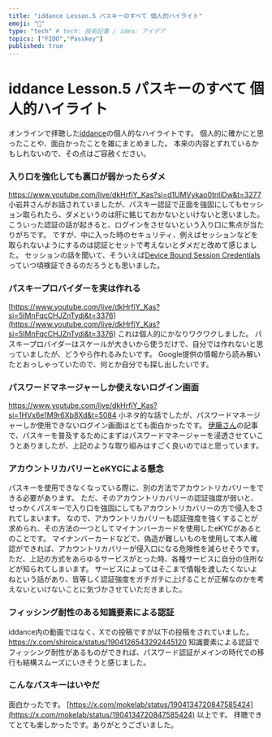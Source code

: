 ```yaml
---
title: "iddance Lesson.5 パスキーのすべて 個人的ハイライト"
emoji: "🍣"
type: "tech" # tech: 技術記事 / idea: アイデア
topics: ["FIDO","Passkey"]
published: true
---
```

# iddance Lesson.5 パスキーのすべて 個人的ハイライト
オンラインで拝聴した[iddance](https://idance.connpass.com/event/345970/)の個人的なハイライトです。
個人的に確かにと思ったことや、面白かったことを雑にまとめました。
本来の内容とずれているかもしれないので、その点はご容赦ください。
### 入り口を強化しても裏口が弱かったらダメ
https://www.youtube.com/live/dkHrfjY_Kas?si=d1UMVykao0tnliDw&t=3277
小岩井さんがお話されていましたが、パスキー認証で正面を強固にしてもセッション取られたら、ダメというのは肝に銘じておかないといけないと思いました。
こういった認証の話が起きると、ログインをさせないという入り口に焦点が当たりがちです。
ですが、中に入った時のセキュリティ、例えばセッションなどを取られないようにするのは認証とセットで考えないとダメだと改めて感じました。
セッションの話を聞いて、そういえば[Device Bound Session Credentials](https://github.com/w3c/webappsec-dbsc/blob/main/README.md)っていつ頃検証できるのだろうとも思いました。
### パスキープロバイダーを実は作れる
[https://www.youtube.com/live/dkHrfjY_Kas?si=5IMnFqcCHJZnTydj&t=3376](https://www.youtube.com/live/dkHrfjY_Kas?si=5IMnFqcCHJZnTydj&t=3376)
これは個人的にかなりワクワクしました。
パスキープロバイダーはスケールが大きいから使うだけで、自分では作れないと思っていましたが、どうやら作れるみたいです。
Google提供の情報から読み解いたとおっしゃっていたので、何とか自分でも探し出したいです。
### パスワードマネージャーしか使えないログイン画面
https://www.youtube.com/live/dkHrfjY_Kas?si=1HVx6e1M9r6Xb8Xd&t=5084
小ネタ的な話でしたが、パスワードマネージャーしか使用できないログイン画面はとても面白かったです。
[伊藤さん](https://ritou.hatenablog.com/entry/2024/07/07/205407)の記事で、パスキーを普及するためにまずはパスワードマネージャーを浸透させていこうとありましたが、上記のような取り組みはすごく良いのではと思っています。
### アカウントリカバリーとeKYCによる懸念
パスキーを使用できなくなっている際に、別の方法でアカウントリカバリーをできる必要があります。
ただ、そのアカウントリカバリーの認証強度が弱いと、せっかくパスキーで入り口を強固にしてもアカウントリカバリーの方で侵入をされてしまいます。
なので、アカウントリカバリーも認証強度を強くすることが求められ、その方法の一つとしてマイナンバーカードを使用したeKYCがあるとのことです。
マイナンバーカードなどで、偽造が難しいものを使用して本人確認ができれば、アカウントリカバリーが侵入口になる危険性を減らせそうです。
ただ、上記の方式をあらゆるサービスがとった時、各種サービスに自分の住所などが知られてしまいます。
サービスによってはそこまで情報を渡したくないよねという話があり、皆等しく認証強度をガチガチに上げることが正解なのかを考えないといけないことに気づかさせていただきました。
### フィッシング耐性のある知識要素による認証
iddance内の動画ではなく、Xでの投稿ですが以下の投稿をされていました。
https://x.com/shiroica/status/1904126543292445120
知識要素による認証でフィッシング耐性があるものができれば、パスワード認証がメインの時代での移行も結構スムーズにいきそうと感じました。
### こんなパスキーはいやだ
面白かったです。
[https://x.com/mokelab/status/1904134720847585424](https://x.com/mokelab/status/1904134720847585424)
以上です。
拝聴できてとても楽しかったです。ありがとうございました。